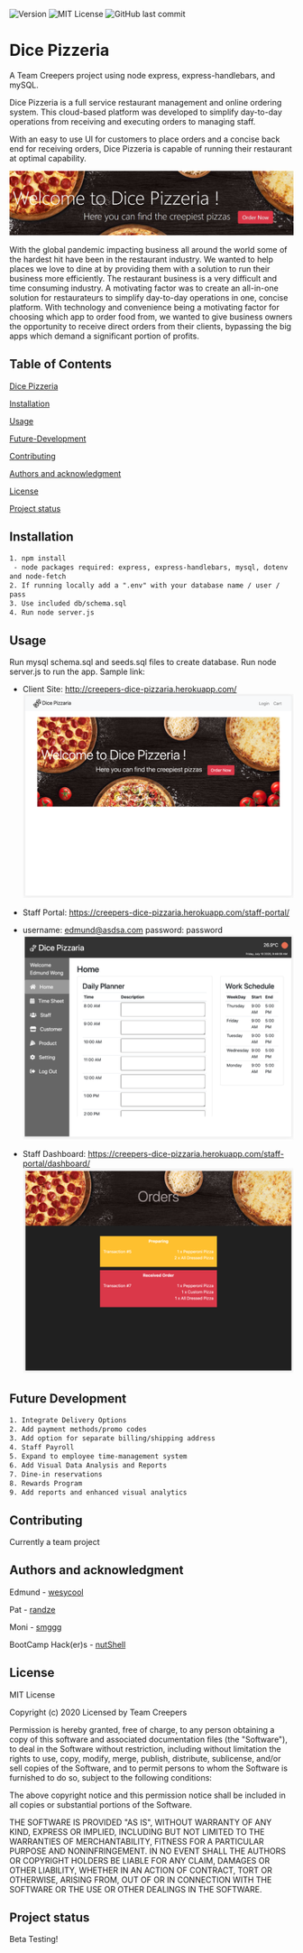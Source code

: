 ![Version](https://badge.fury.io/gh/tterb%2FHyde.svg) ![MIT License](https://img.shields.io/apm/l/atomic-design-ui.svg?) ![GitHub last commit](https://img.shields.io/github/last-commit/google/skia.svg?style=flat)
# Dice Pizzeria
A Team Creepers project using node express, express-handlebars, and mySQL.

Dice Pizzeria is a full service restaurant management and online ordering system. This cloud-based platform was developed to simplify day-to-day operations from receiving and executing orders to managing staff.

With an easy to use UI for customers to place orders and a concise back end for receiving orders, Dice Pizzeria is capable of running their restaurant at optimal capability.

![pic](pic.jpg?raw=true "Dice Pizzeria")

With the global pandemic impacting business all around the world some of the hardest hit have been in the restaurant industry. We wanted to help places we love to dine at by providing them with a solution to run their business more efficiently. The restaurant business is a very difficult and time consuming industry. A motivating factor was to create an all-in-one solution for restaurateurs to simplify day-to-day operations in one, concise platform. With technology and convenience being a motivating factor for choosing which app to order food from, we wanted to give business owners the opportunity to receive direct orders from their clients, bypassing the big apps which demand a significant portion of profits.

## Table of Contents
[Dice Pizzeria](#Dice-Pizzeria)

[Installation](#Installation)

[Usage](#Usage)

[Future-Development](#Future-Development)

[Contributing](#Contributing)

[Authors and acknowledgment](#Authors-and-acknowledgment)

[License](#License)

[Project status](#Project-status)

## Installation
```
1. npm install
 - node packages required: express, express-handlebars, mysql, dotenv and node-fetch
2. If running locally add a ".env" with your database name / user / pass
3. Use included db/schema.sql
4. Run node server.js
```

## Usage
Run mysql schema.sql and seeds.sql files to create database.
Run node server.js to run the app.
Sample link:
- Client Site: http://creepers-dice-pizzaria.herokuapp.com/
[![Screenshot1](./screenshot1.png)](http://creepers-dice-pizzaria.herokuapp.com/)

- Staff Portal: https://creepers-dice-pizzaria.herokuapp.com/staff-portal/
- username: edmund@asdsa.com password: password
[![Screenshot2](./screenshot2.png)](https://creepers-dice-pizzaria.herokuapp.com/staff-portal/)

- Staff Dashboard: https://creepers-dice-pizzaria.herokuapp.com/staff-portal/dashboard/
[![Screenshot3](./screenshot3.png)](https://creepers-dice-pizzaria.herokuapp.com/staff-portal/dashboard/)

## Future Development
```
1. Integrate Delivery Options
2. Add payment methods/promo codes
3. Add option for separate billing/shipping address
4. Staff Payroll
5. Expand to employee time-management system
6. Add Visual Data Analysis and Reports
7. Dine-in reservations
8. Rewards Program
9. Add reports and enhanced visual analytics 
```

## Contributing
Currently a team project

## Authors and acknowledgment
Edmund - [wesycool](https://github.com/wesycool)

Pat - [randze](https://github.com/randze)

Moni - [smggg](https://github.com/smggg)

BootCamp Hack(er)s - [nutShell](https://github.com/wesycool/nutShell)

## License

MIT License

Copyright (c) 2020 Licensed by Team Creepers

Permission is hereby granted, free of charge, to any person obtaining a copy
of this software and associated documentation files (the "Software"), to deal
in the Software without restriction, including without limitation the rights
to use, copy, modify, merge, publish, distribute, sublicense, and/or sell
copies of the Software, and to permit persons to whom the Software is
furnished to do so, subject to the following conditions:

The above copyright notice and this permission notice shall be included in all
copies or substantial portions of the Software.

THE SOFTWARE IS PROVIDED "AS IS", WITHOUT WARRANTY OF ANY KIND, EXPRESS OR
IMPLIED, INCLUDING BUT NOT LIMITED TO THE WARRANTIES OF MERCHANTABILITY,
FITNESS FOR A PARTICULAR PURPOSE AND NONINFRINGEMENT. IN NO EVENT SHALL THE
AUTHORS OR COPYRIGHT HOLDERS BE LIABLE FOR ANY CLAIM, DAMAGES OR OTHER
LIABILITY, WHETHER IN AN ACTION OF CONTRACT, TORT OR OTHERWISE, ARISING FROM,
OUT OF OR IN CONNECTION WITH THE SOFTWARE OR THE USE OR OTHER DEALINGS IN THE
SOFTWARE.

## Project status
Beta Testing!
